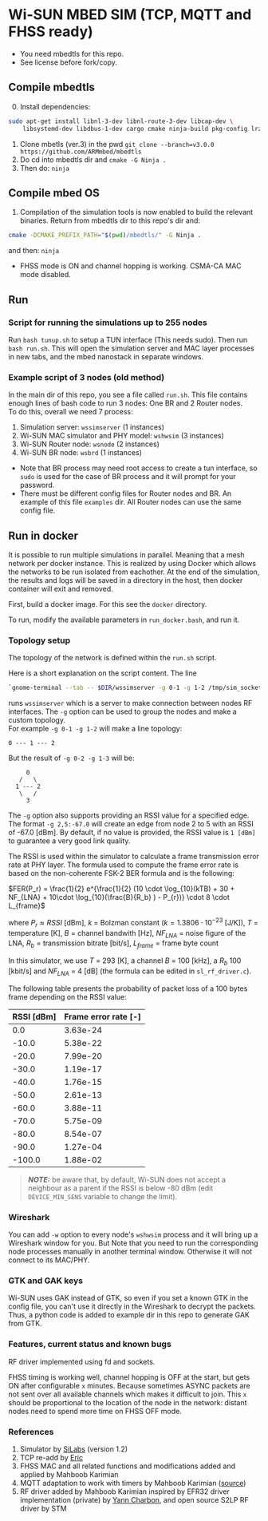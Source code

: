 # Wi-SUN MBED SIM (TCP, MQTT and FHSS ready)

* You need mbedtls for this repo.
* See license before fork/copy.

## Compile mbedtls

0) Install dependencies:
```bash
sudo apt-get install libnl-3-dev libnl-route-3-dev libcap-dev \
    libsystemd-dev libdbus-1-dev cargo cmake ninja-build pkg-config lrzsz
   ```
1) Clone mbetls (ver.3) in the pwd `git clone --branch=v3.0.0 https://github.com/ARMmbed/mbedtls`
2) Do cd into mbedtls dir and `cmake -G Ninja .`
3) Then do: `ninja`

## Compile mbed OS

1) Compilation of the simulation tools is now enabled to build the relevant binaries. Return from mbedtls dir to this repo's dir and:

```bash
cmake -DCMAKE_PREFIX_PATH="$(pwd)/mbedtls/" -G Ninja .
```

and then: `ninja`

* FHSS mode is ON and channel hopping is working. CSMA-CA MAC mode disabled.

## Run

### Script for running the simulations up to 255 nodes

Run `bash tunup.sh` to setup a TUN interface (This needs sudo). Then run `bash run.sh`. This will open the simulation server and MAC layer processes in new tabs, and the mbed nanostack in separate windows.

### Example script of 3 nodes (old method)

In the main dir of this repo, you see a file called `run.sh`. This file contains enough lines of bash code to run 3 nodes: One BR and 2 Router nodes.\
To do this, overall we need 7 process:

1) Simulation server: `wssimserver` (1 instances)
2) Wi-SUN MAC simulator and PHY model: `wshwsim` (3 instances)
3) Wi-SUN Router node: `wsnode` (2 instances)
4) Wi-SUN BR node: `wsbrd` (1 instances)

* Note that BR process may need root access to create a tun interface, so `sudo` is used for the case of BR process and it will prompt for your password.
* There must be different config files for Router nodes and BR. An example of this file `examples` dir. All Router nodes can use the same config file.

## Run in docker

It is possible to run multiple simulations in parallel. Meaning that a mesh network per docker instance. This is realized by using Docker which allows the networks to be run isolated from eachother. At the end of the simulation, the results and logs will be saved in a directory in the host, then docker container will exit and removed.

First, build a docker image. For this see the `docker` directory.

To run, modify the available parameters in `run_docker.bash`, and run it.


### Topology setup

The topology of the network is defined within the `run.sh` script.

Here is a short explanation on the script content. The line

```bash
`gnome-terminal --tab -- $DIR/wssimserver -g 0-1 -g 1-2 /tmp/sim_socket --dump`
```

runs `wssimserver` which is a server to make connection between nodes RF interfaces. The `-g` option can be used to group the nodes and make a custom topology.\
For example `-g 0-1 -g 1-2` will make a line topology:

```text
0 --- 1 --- 2
```

But the result of `-g 0-2 -g 1-3` will be:

```text
     0
   /   \
  1 --- 2
   \   /
     3
```

The `-g` option also supports providing an RSSI value for a specified edge. The format `-g 2,5:-67.0` will create an edge from node 2 to 5 with an RSSI of -67.0 [dBm]. By default, if no value is provided, the RSSI value is `1 [dBm]` to guarantee a very good link quality.

The RSSI is used within the simulator to calculate a frame transmission error rate at PHY layer. The formula used to compute the frame error rate is based on the non-coherente FSK-2 BER formula and is the following:

$FER(P_r) = \frac{1}{2} e^{\frac{1}{2} (10 \cdot \log_{10}(kTB) + 30 + NF_{LNA} + 10\cdot \log_{10}​(\frac{B}{R_b} ) - P_{r})} \cdot 8 \cdot L_{frame}$

where $P_{r} \approx RSSI$ [dBm], $k$ = Bolzman constant ($k = 1.3806 \cdot 10^{−23}$ [J/K]), $T$ = temperature [K], $B$ = channel bandwith [Hz], $NF_{LNA}$ = noise figure of the LNA, $R_b$ = transmission bitrate [bit/s], $L_{frame}$ = frame byte count

In this simulator, we use $T$ = 293 [K], a channel $B$ = 100 [kHz], a $R_b$ 100 [kbit/s] and $NF_{LNA}$ = 4 [dB] (the formula can be edited in `sl_rf_driver.c`).

The following table presents the probability of packet loss of a 100 bytes frame depending on the RSSI value:

| RSSI [dBm] | Frame error rate [-] |
|------|------------------|
| 0.0  | 3.63e-24 |
| -10.0  | 5.38e-22 |
| -20.0  | 7.99e-20 |
| -30.0  | 1.19e-17 |
| -40.0  | 1.76e-15 |
| -50.0  | 2.61e-13 |
| -60.0  | 3.88e-11 |
| -70.0  | 5.75e-09 |
| -80.0  | 8.54e-07 |
| -90.0  | 1.27e-04 |
| -100.0  | 1.88e-02 |

> **_NOTE:_** be aware that, by default, Wi-SUN does not accept a neighbour as a parent if the RSSI is below -80 dBm (edit `DEVICE_MIN_SENS` variable to change the limit).

### Wireshark

You can add `-w` option to every node's `wshwsim` process and it will bring up a Wireshark window for you. But Note that you need to run the corresponding node processes manually in another terminal window. Otherwise it will not connect to its MAC/PHY.

### GTK and GAK keys

Wi-SUN uses GAK instead of GTK, so even if you set a known GTK in the config file, you can't use it directly in the Wireshark to decrypt the packets. Thus, a python code is added to example dir in this repo to generate GAK from GTK.

### Features, current status and known bugs

RF driver implemented using fd and sockets.

FHSS timing is working well, channel hopping is OFF at the start, but gets ON after configurable `x` minutes. Because sometimes ASYNC packets are not sent over all available channels which makes it difficult to join. This `x` should be proportional to the location of the node in the network: distant nodes need to spend more time on FHSS OFF mode.


### References

1. Simulator by [SiLabs](https://github.com/SiliconLabs/wisun-br-linux) (version 1.2)
2. TCP re-add by [Eric](https://github.com/ercclpn)
3. FHSS MAC and all related functions and modifications added and applied by Mahboob Karimian
4. MQTT adaptation to work with timers by Mahboob Karimian ([source](https://github.com/eclipse/paho.mqtt.embedded-c))
5. RF driver added by Mahboob Karimian inspired by EFR32 driver implementation (private) by [Yann Charbon](https://github.com/YannCharbon), and open source S2LP RF driver by STM
